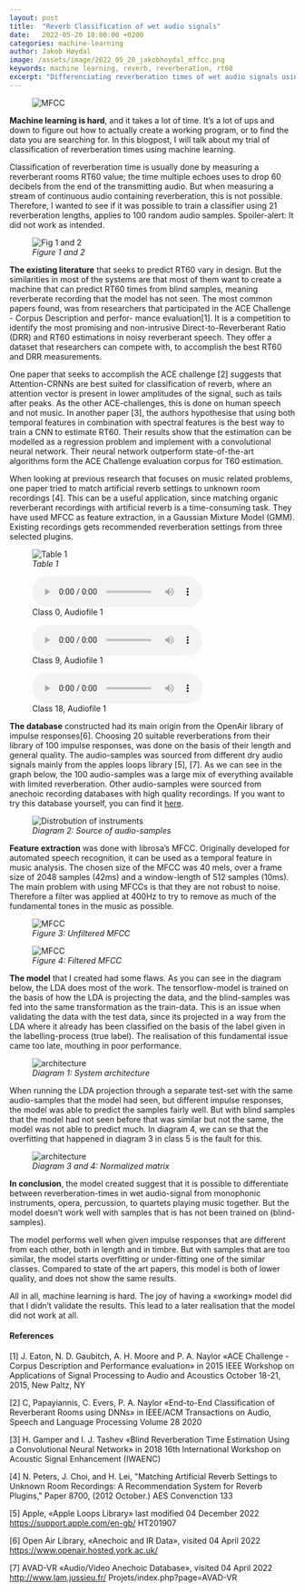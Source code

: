 ```yaml
---
layout: post
title:  "Reverb Classification of wet audio signals"
date:   2022-05-20 18:00:00 +0200
categories: machine-learning
author: Jakob Høydal
image: /assets/image/2022_05_20_jakobhoydal_mffcc.png
keywords: machine learning, reverb, reverberation, rt60
excerpt: "Differenciating reverberation times of wet audio signals using machine learning. "
---
```




<figure style="float: none">
   <img src="/assets/image/2022_05_20_jakobhoydal_mffcc.png" alt="MFCC " tite="" width="auto" />
</figure>

**Machine learning is hard**, and it takes a lot of time. It’s a lot of ups and down to figure out how to actually create a working program, or to find the data you are searching for. In this blogpost, I will talk about my trial of classification of reverberation times using machine learning.

Classification of reverberation time is usually done by measuring a reverberant rooms RT60 value; the time multiple echoes uses to drop 60 decibels from the end of the transmitting audio. But when measuring a stream of continuous audio containing reverberation, this is not possible. Therefore, I wanted to see if it was possible to train a classifier using 21 reverberation lengths, applies to 100 random audio samples. Spoiler-alert: It did not work as intended.



<figure style="float: none">
   <img src="/assets/image/2022_05_20_jakobhoydal_figure1_and2.png" alt="Fig 1 and 2 " tite="" width="auto" />
      <figcaption><i>Figure 1 and 2</i></figcaption>
</figure>


**The existing literature** that seeks to predict RT60 vary in design. But the similarities in most of the systems are that most of them want to create a machine that can predict RT60 times from blind samples, meaning reverberate recording that the model has not seen. The most common papers found, was from researchers that participated in the ACE Challenge - Corpus Description and perfor- mance evaluation[1]. It is a competition to identify the most promising and non-intrusive Direct-to-Reverberant Ratio (DRR) and RT60 estimations in noisy reverberant speech. They offer a dataset that researchers can compete with, to accomplish the best RT60 and DRR measurements.

One paper that seeks to accomplish the ACE challenge [2] suggests that Attention-CRNNs are best suited for classification of reverb, where an attention vector is present in lower amplitudes of the signal, such as tails after peaks. As the other ACE-challenges, this is done on human speech and not music. In another paper [3], the authors hypothesise that using both temporal features in combination with spectral features is the best way to train a CNN to estimate RT60. Their results show that the estimation can be modelled as a regression problem and implement with a convolutional neural network. Their neural network outperform state-of-the-art algorithms form the ACE Challenge evaluation corpus for T60 estimation.

When looking at previous research that focuses on music related problems, one paper tried to match artificial reverb settings to unknown room recordings [4]. This can be a useful application, since matching organic reverberant recordings with artificial reverb is a time-consuming task. They have used MFCC as feature extraction, in a Gaussian Mixture Model (GMM). Existing recordings gets recommended reverberation settings from three selected plugins.


<figure style="float: none">
   <img src="/assets/image/2022_05_20_jakobhoydal_table1.png" alt="Table 1 " tite="" width="auto" />
      <figcaption><i>Table 1</i></figcaption>
</figure>



<figure style="float: none">
  <audio controls>
    <source src="https://drive.google.com/uc?&id=1jF7R0l77jaM-gmLwRXVKNV7s47tat2JA" type="audio/mpeg">
    Output Audio File
  </audio>
  <figcaption>Class 0, Audiofile 1
</figcaption>
</figure>

<figure style="float: none">
  <audio controls>
    <source src="https://drive.google.com/uc?&id=1XJmsm_bbJfMKG9yl7LQcl96UOyMIVvXU" type="audio/mpeg">
    Output Audio File
  </audio>
  <figcaption>Class 9, Audiofile 1
</figcaption>
</figure>

<figure style="float: none">
  <audio controls>
    <source src="https://drive.google.com/uc?&id=1cKt-j2Lb7FlBk2MjPJl0Gs3RN3ZLrDtu" type="audio/mpeg">
    Output Audio File
  </audio>
  <figcaption>Class 18, Audiofile 1
</figcaption>
</figure>

**The database** constructed had its main origin from the OpenAir library of impulse responses[6]. Choosing 20 suitable reverberations from their library of 100 impulse responses, was done on the basis of their length and general quality. The audio-samples was sourced from different dry audio signals mainly from the apples loops library [5], [7]. As we can see in the graph below, the 100 audio-samples was a large mix of everything available with limited reverberation. Other audio-samples were sourced from anechoic recording databases with high quality recordings.
If you want to try this database yourself, you can find it [here](https://uio-my.sharepoint.com/:u:/g/personal/stefanof_uio_no/EbNELPT3tE5Jn9l4qpr8ffkB9gr0wmG-KXHYV8pgEVqWyQ?e=hIig3J).



<figure style="float: none">
   <img src="/assets/image/2022_05_20_jakobhoydal_diagram2.png" alt="Distrobution of instruments " tite="" width="auto" />
      <figcaption><i>Diagram 2: Source of audio-samples</i></figcaption>
</figure>



**Feature extraction** was done with librosa’s MFCC. Originally developed for automated speech recognition, it can be used as a temporal feature in music analysis. The chosen size of the MFCC was 40 mels, over a frame size of 2048 samples (42ms) and a window-length of 512 samples (10ms). The main problem with using MFCCs is that they are not robust to noise. Therefore a filter was applied at 400Hz to try to remove as much of the fundamental tones in the music as possible.


<figure style="float: none">
   <img src="/assets/image/2022_05_20_jakobhoydal_figure3.png" alt="MFCC " tite="" width="auto" />
      <figcaption><i>Figure 3: Unfiltered MFCC</i></figcaption>
</figure>

<figure style="float: none">
   <img src="/assets/image/2022_05_20_jakobhoydal_figure4.png" alt="MFCC " tite="" width="auto" />
      <figcaption><i>Figure 4: Filtered MFCC</i></figcaption>
</figure>


**The model** that I created had some flaws. As you can see in the diagram below, the LDA does most of the work. The tensorflow-model is trained on the basis of how the LDA is projecting the data, and the blind-samples was fed into the same transformation as the train-data.  This is an issue when validating the data with the test data, since its projected in a way from the LDA where it already has been classified on the basis of the label given in the labelling-process (true label). The realisation of this fundamental issue came too late, mouthing in poor performance.

<figure style="float: none">
   <img src="/assets/image/2022_05_20_jakobhoydal_diagram1.png" alt="architecture " tite="" width="auto" />
      <figcaption><i>Diagram 1: System architecture</i></figcaption>
</figure>


When running the LDA projection through a separate test-set with the same audio-samples that the model had seen, but different impulse responses, the model was able to predict the samples fairly well. But with blind samples that the model had not seen before that was similar but not the same, the model was not able to predict much. In diagram 4, we can se that the overfitting that happened in diagram 3 in class 5 is the fault for this.

<figure style="float: none">
   <img src="/assets/image/2022_05_20_jakobhoydal_diagram_3and4.png" alt="architecture " tite="" width="auto" />
      <figcaption><i>Diagram 3 and 4: Normalized matrix </i></figcaption>
</figure>

**In conclusion**, the model created suggest that it is possible to differentiate between reverberation-times in wet audio-signal from monophonic instruments, opera, percussion, to quartets playing music together. But the model doesn’t work well with samples that is has not been trained on (blind-samples).

The model performs well when given impulse responses that are different from each other, both in length and in timbre. But with samples that are too similar, the model starts overfitting or under-fitting one of the similar classes. Compared to state of the art papers, this model is both of lower quality, and does not show the same results.

All in all, machine learning is hard. The joy of having a «working» model did that I didn’t validate the results. This lead to a later realisation that the model did not work at all.

#### References

[1] J. Eaton, N. D. Gaubitch, A. H. Moore and P. A. Naylor «ACE Challenge - Corpus Description and Performance evaluation» in 2015 IEEE Workshop on Applications of Signal Processing to Audio and Acoustics October 18-21, 2015, New Paltz, NY

[2] C, Papayiannis, C. Evers, P. A. Naylor «End-to-End Classification of Reverberant Rooms using DNNs» in IEEE/ACM Transactions on Audio, Speech and Language Processing Volume 28 2020

[3] H. Gamper and I. J. Tashev «Blind Reverberation Time Estimation Using a Convolutional Neural Network» in 2018 16th International Workshop on Acoustic Signal Enhancement (IWAENC)

[4] N. Peters, J. Choi, and H. Lei, "Matching Artificial Reverb Settings to Unknown Room Recordings: A Recommendation System for Reverb Plugins," Paper 8700, (2012 October.) AES Convenction 133

[5] Apple, «Apple Loops Library» last modified 04 December 2022 https://support.apple.com/en-gb/ HT201907

[6] Open Air Library, «Anechoic and IR Data», visited 04 April 2022 https://www.openair.hosted.york.ac.uk/

[7] AVAD-VR «Audio/Video Anechoic Database», visited 04 April 2022 http://www.lam.jussieu.fr/ Projets/index.php?page=AVAD-VR
